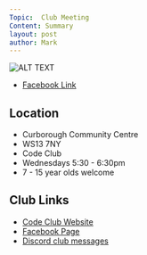 ```yaml
---
Topic:  Club Meeting
Content: Summary
layout: post
author: Mark
---
```



![ALT TEXT](https://scontent.fbhx6-1.fna.fbcdn.net/v/t39.30808-6/282023357_4882942188499509_3414709620957492988_n.png?_nc_cat=100&ccb=1-7&_nc_sid=5f2048&_nc_ohc=2HMuB6nesdkAX96JQaE&_nc_ht=scontent.fbhx6-1.fna&edm=AKK4YLsEAAAA&oh=00_AfCl083rnBcpAF-VGHudizbNbyG88FyWWrwmIM4kDTtW4Q&oe=652B249A)

* [Facebook Link](https://www.facebook.com/1481985248595237/posts/4882942518499476/)

## Location

* Curborough Community Centre
* WS13 7NY
* Code Club
* Wednesdays 5:30 - 6:30pm
* 7 - 15 year olds welcome

## Club Links

* [Code Club Website](https://lichfield-code-club.github.io/)
* [Facebook Page](https://www.facebook.com/LichfieldCoders)
* [Discord club messages](https://discord.gg/szz6xGK)

